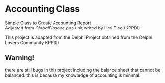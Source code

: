 # Accounting Class  

Simple Class to Create Accounting Report  
Adjusted from *GlobalFinance.pas* unit writed by Heri Tico (KPPDI)  

This project is adapted from the Delphi Project obtained from the Delphi Lovers Community KPPDI)  

## Warning!  
there are still bugs in this project including the balance sheet that cannot be balanced. this is because my knowledge of accounting is minimal.




